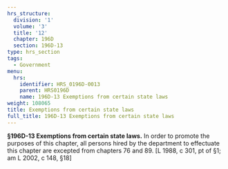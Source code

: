 ```yaml
---
hrs_structure:
  division: '1'
  volume: '3'
  title: '12'
  chapter: 196D
  section: 196D-13
type: hrs_section
tags:
  - Government
menu:
  hrs:
    identifier: HRS_0196D-0013
    parent: HRS0196D
    name: 196D-13 Exemptions from certain state laws
weight: 108065
title: Exemptions from certain state laws
full_title: 196D-13 Exemptions from certain state laws
---
```

**§196D-13 Exemptions from certain state laws.** In order to promote the purposes of this chapter, all persons hired by the department to effectuate this chapter are excepted from chapters 76 and 89\. [L 1988, c 301, pt of §1; am L 2002, c 148, §18]